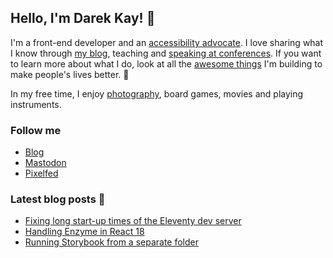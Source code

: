 ## Hello, I'm Darek Kay! 👋

I'm a front-end developer and an [accessibility advocate](https://darekkay.com/tags/accessibility/). I love sharing what I know through [my blog](https://darekkay.com/), teaching and [speaking at conferences](https://github.com/darekkay/presentations). If you want to learn more about what I do, look at all the [awesome things](https://darekkay.com/projects/) I'm building to make people's lives better. 💖

In my free time, I enjoy [photography](https://photos.darekkay.com/), board games, movies and playing instruments.

### Follow me

- [Blog](https://darekkay.com/)
- [Mastodon](https://fosstodon.org/@darekkay)
- [Pixelfed](https://pixelfed.social/i/web/profile/425185433823763122)

### Latest blog posts 📖

<!-- @begin-blog-posts -->

- [Fixing long start-up times of the Eleventy dev server](https://darekkay.com/blog/eleventy-browsersync-issue/)
- [Handling Enzyme in React 18](https://darekkay.com/blog/react-18-enzyme/)
- [Running Storybook from a separate folder](https://darekkay.com/blog/storybook-separate-folder/)

<!-- @end-blog-posts -->
